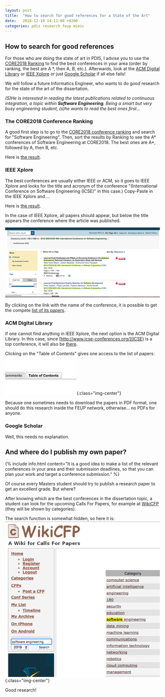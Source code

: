 ```yaml
---
layout: post
title:  "How to search for good references for a State of the Art"
date:   2018-12-10 14:11:00 +0200
categories: pdis research feup mieic
---
```


## How to search for good references

For those who are doing the state of art in PDIS, I advise you to use the [CORE2018 Ranking](http://portal.core.edu.au/conf-ranks/?search=Software+Engineering&by=all&source=CORE2018&sort=arank&page=1) to find the best conferences in your area (order by ranking, the best are A *, then A, B, etc.). Afterwards, look at the [ACM Digital Library](https://dl.acm.org/) or [IEEE Xplore](https://ieeexplore.ieee.org/) or just [Google Scholar](https://scholar.google.com) if all else fails!

We will follow a future Informatics Engineer, who wants to do good research for the state of the art of the dissertation.

*(S)He is interested in reading the latest publications related to continuous integration, a topic within **Software Engineering**. Being a smart but very busy engineering student, (s)he wants to read the best ones first...*

### The CORE2018 Conference Ranking

A good first step is to go to the [CORE2018 conference ranking](http://portal.core.edu.au/conf-ranks/) and search for "Software Engineering". Then, sort the results by Ranking to see the A* conferences of Software Engineering at CORE2018. The best ones are A*, followed by A, then B, etc.

Here is [the result](http://portal.core.edu.au/conf-ranks/?search=Software+Engineering&by=all&source=CORE2018&sort=arank&page=1).


### IEEE Xplore

The best conferences are usually either IEEE or ACM, so it goes to IEEE Xplore and looks for the title and acronym of the conference "(International Conference on Software Engineering (ICSE)" in this case.) Copy-Paste in the IEEE Xplore and....

Here is [the result](https://ieeexplore.ieee.org/search/searchresult.jsp?newsearch=true&queryText=2018%20IEEE%2FACM%2040th%20International%20Conference%20on%20Software%20Engineering).

In the case of IEEE Xplore, all papers should appear, but below the title appears the conference where the article was published.

![Ieee Xplore Conference Link](/assets/images/post-images/2018-12-10-how-to-search-for-references-for-the-pdis-sota/ieee_xplore_conference_link.png)

By clicking on the link with the name of the conference, it is possible to get the compete [list of its papers](https://ieeexplore.ieee.org/xpl/mostRecentIssue.jsp?punumber=8452039).

### ACM Digital Library

If one cannot find anything in IEEE Xplore, the next option is the ACM Digital Library. In this case, since [http://www.icse-conferences.org/](ICSE) is a top conference, it will also be [there](https://dl.acm.org/citation.cfm?id=3183428&picked=prox).

Clicking on the "Table of Contents" gives one access to the list of papers:

![Acm Dl Toc](/assets/images/post-images/2018-12-10-how-to-search-for-references-for-the-pdis-sota/acm_dl_toc.png){:class="img-center"}

Because one sometimes needs to download the papers in PDF format, one should do this research inside the FEUP network, otherwise... no PDFs for anyone.

### Google Scholar

Well, this needs no explanation.

## And where do I publish my own paper?

{% include info.html content="It is a good idea to make a list of the relevant conferences in your area and their submission deadlines, so that you can plan your work and target a conference submission." %}

Of course every Masters student should try to publish a research paper to get an excellent grade. But where?

After knowing which are the best conferences in the dissertation topic, a student can look for the upcoming Calls For Papers, for example at [WikiCFP](http://www.wikicfp.com/cfp/allcat) (they will be shown by categories).

The search function is somewhat hidden, so here it is:
![Wikicfp Search](/assets/images/post-images/2018-12-10-how-to-search-for-references-for-the-pdis-sota/wikicfp_search.png){:class="img-center"}

<!-- {% include danger.html content="It is advised to make a list of the relevant conferences in your area and their submission deadlines, so that you can organize your work properly" %} -->

<!-- {% include warning.html content="It is advised to make a list of the relevant conferences in your area and their submission deadlines, so that you can organize your work properly" %} -->

Good research!